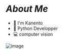 # ***About Me***
- 🧔‍ I'm Kanento
- 🐍 Python Developper
- 💻 computer vision

![image](https://user-images.githubusercontent.com/101955438/163695054-2f643e2e-019a-45d6-824f-f4c7c5538e6b.png)






